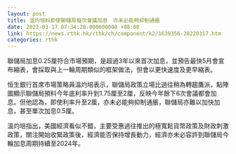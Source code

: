 ```yaml
---
layout: post
title: 溫灼培料即使聯儲局每次會議加息　亦未必能夠抑制通脹
date: 2022-03-17 07:34:28.000000000 +08:00
link: https://news.rthk.hk/rthk/ch/component/k2/1639356-20220317.htm
categories: rthk
---
```


聯儲局加息0.25厘符合市場預期，是超過3年以來首次加息，並預告最快5月會宣布縮表，會採取與上一輪周期類似的框架做法，但會以更快速度及更早縮表。

恒生銀行首席市場策略員溫灼培表示，聯儲局政策立場比過往稍為轉趨鷹派，點陣圖顯示聯儲局預料今年底利率升到1.75厘至2厘，反映今年餘下6次會議都會加息。但他認為，即使利率升至2厘，亦未必能夠抑制通脹，聯儲局亦難以加快加息，甚至單次加息0.5厘。

溫灼培指出，美國經濟看似不錯，主要受惠過往推出的極寬鬆貨幣政策及財政刺激政策，關注開始收緊政策後，經濟能否保持增長動力，經濟亦未必容許到聯儲局今輪加息周期持續至2024年。
